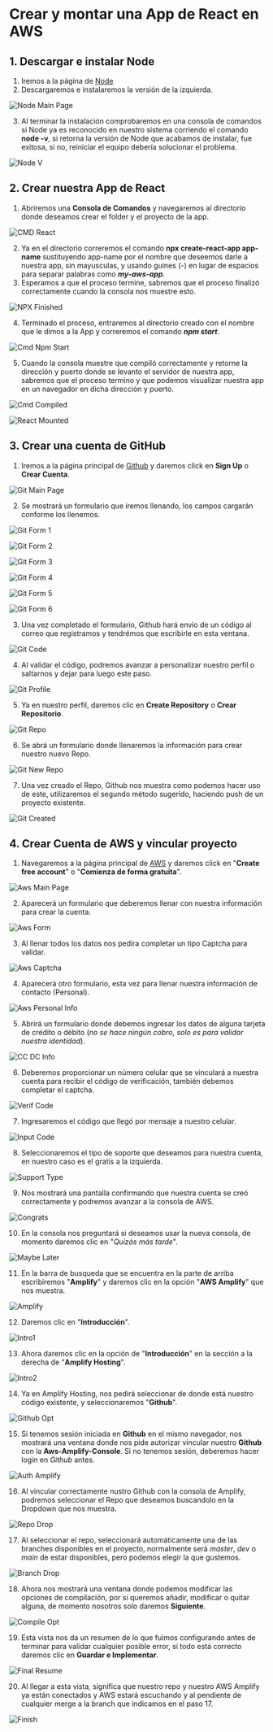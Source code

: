
# Crear y montar una App de React en AWS

## 1. Descargar e instalar Node

   1. Iremos a la página de [Node](https://nodejs.org/es/)
   2. Descargaremos e instalaremos la versión de la izquierda.  

   ![Node Main Page](./img/Node.png)  

   3. Al terminar la instalación comprobaremos en una consola de comandos si Node ya es reconocido en nuestro sistema corriendo el comando **node -v**, si retorna la versión de Node que acabamos de instalar, fue exitosa, si no, reiniciar el equipo debería solucionar el problema.

   ![Node V](./img/node-v1.png)

## 2. Crear nuestra App de React

   1. Abriremos una **Consola de Comandos** y navegaremos al directorio donde deseamos crear el folder y el proyecto de la app.

   ![CMD React](./img/cmd1.png)

   2. Ya en el directorio correremos el comando **npx create-react-app app-name** sustituyendo app-name por el nombre que deseemos darle a nuestra app, sin mayusculas, y usando guines (-) en lugar de espacios para separar palabras como ***my-aws-app***.
   3. Esperamos a que el proceso termine, sabremos que el proceso finalizó correctamente cuando la consola nos muestre esto.

   ![NPX Finished](./img/cmd2.png)

   4. Terminado el proceso, entraremos al directorio creado con el nombre que le dimos a la App y correremos el comando ***npm start***.

   ![Cmd Npm Start](./img/cmd3.png)

   5. Cuando la consola muestre que compiló correctamente y retorne la dirección y puerto donde se levanto el servidor de nuestra app, sabremos que el proceso termino y que podemos visualizar nuestra app en un navegador en dicha dirección y puerto.

   ![Cmd Compiled](./img/cmd4.png)

   ![React Mounted](./img/react1.png)

## 3. Crear una cuenta de GitHub

   1. Iremos a la página principal de [Github](https://github.com) y daremos click en **Sign Up** o **Crear Cuenta**.

   ![Git Main Page](./img/git1.png)

   2. Se mostrará un formulario que iremos llenando, los campos cargarán conforme los llenemos.

   ![Git Form 1](./img/git2.png)  

   ![Git Form 2](./img/git3-2.png)

   ![Git Form 3](./img/git4-2.png)

   ![Git Form 4](./img/git5-2.png)

   ![Git Form 5](./img/git6-2.png)

   ![Git Form 6](./img/git7-2.png)

   3. Una vez completado el formulario, Github hará envío de un código al correo que registramos y tendrémos que escribirle en esta ventana.

   ![Git Code](./img/git8.png)

   4. Al validar el código, podremos avanzar a personalizar nuestro perfil o saltarnos y dejar para luego este paso.

   ![Git Profile](./img/git9.png)

   5. Ya en nuestro perfil, daremos clic en **Create Repository** o **Crear Repositorio**.

   ![Git Repo](./img/git10.png)

   6. Se abrá un formulario donde llenaremos la información para crear nuestro nuevo Repo.

   ![Git New Repo](./img/git11.png)

   7. Una vez creado el Repo, Github nos muestra como podemos hacer uso de este, utilizaremos el segundo método sugerido, haciendo push de un proyecto existente.

   ![Git Created](./img/git12.png)

## 4. Crear Cuenta de AWS y vincular proyecto
  
   1. Navegaremos a la página principal de [AWS](https://aws.amazon.com) y daremos click en "**Create free account**" o "**Comienza de forma gratuita**".

   ![Aws Main Page](./img/aws1.png)

   2. Aparecerá un formulario que deberemos llenar con nuestra información para crear la cuenta.

   ![Aws Form](./img/aws2.png)

   3. Al llenar todos los datos nos pedira completar un tipo Captcha para validar.

   ![Aws Captcha](./img/aws3.png)

   4. Aparecerá otro formulario, esta vez para llenar nuestra información de contacto (Personal).

   ![Aws Personal Info](./img/aws4.png)

   5. Abrirá un formulario donde debemos ingresar los datos de alguna tarjeta de crédito o débito (*no se hace ningún cobro, solo es para validar nuestra identidad*).

   ![CC DC Info](./img/aws5.png)

   6. Deberemos proporcionar un número celular que se vinculará a nuestra cuenta para recibir el código de verificación, también debemos completar el captcha.

   ![Verif Code](./img/aws6.png)

   7. Ingresaremos el código que llegó por mensaje a nuestro celular.

   ![Input Code](./img/aws7.png)

   8. Seleccionaremos el tipo de soporte que deseamos para nuestra cuenta, en nuestro caso es el gratis a la izquierda.

   ![Support Type](./img/aws8.png)

   9. Nos mostrará una pantalla confirmando que nuestra cuenta se creó correctamente y podremos avanzar a la consola de AWS.

   ![Congrats](./img/aws9.png)

   10. En la consola nos preguntará si deseamos usar la nueva consola, de momento daremos clic en "*Quizás más tarde*".

   ![Maybe Later](./img/aws10.png)

   11. En la barra de busqueda que se encuentra en la parte de arriba escribiremos "**Amplify**" y daremos clic en la opción "**AWS Amplify**" que nos muestra.

   ![Amplify](./img/aws11.png)

   12. Daremos clic en "**Introducción**".

   ![Intro1](./img/aws12.png)

   13. Ahora daremos clic en la opción de "**Introducción**" en la sección a la derecha de "**Amplify Hosting**".

   ![Intro2](./img/aws13.png)

   14. Ya en Amplify Hosting, nos pedirá seleccionar de donde está nuestro código existente, y seleccionaremos "**Github**".

   ![Github Opt](./img/aws14.png)

   15. Si tenemos sesión iniciada en **Github** en el mismo navegador, nos mostrará una ventana donde nos pide autorizar vincular nuestro **Github** con la **Aws-Amplify-Console**. Si no tenemos sesión, deberemos hacer login en *Github* antes.

   ![Auth Amplify](./img/aws15.png)

   16. Al vincular correctamente nustro Github con la consola de Amplify, podremos seleccionar el Repo que deseamos buscandolo en la Dropdown que nos muestra.

   ![Repo Drop](./img/aws16.png)

   17. Al seleccionar el repo, seleccionará automáticamente una de las branches disponibles en el proyecto, normalmente será *master*, *dev* o *main* de estar disponibles, pero podemos elegir la que gustemos.

   ![Branch Drop](./img/aws17.png)

   18. Ahora nos mostrará una ventana donde podemos modificar las opciones de compilación, por si queremos añadir, modificar o quitar alguna, de momento nosotros solo daremos **Siguiente**.

   ![Compile Opt](./img/aws18.png)

   19. Esta vista nos da un resumen de lo que fuimos configurando antes de terminar para validar cualquier posible error, si todo está correcto daremos clic en **Guardar e Implementar**.

   ![Final Resume](./img/aws19.png)

   20. Al llegar a esta vista, significa que nuestro repo y nuestro AWS Amplify ya están conectados y AWS estará escuchando y al pendiente de cualquier merge a la branch que indicamos en el paso 17.

   ![Finish](./img/aws20.png)